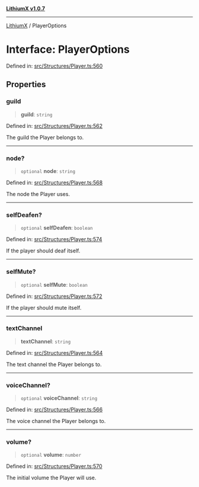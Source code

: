 [**LithiumX v1.0.7**](README.md)

***

[LithiumX](globals.md) / PlayerOptions

# Interface: PlayerOptions

Defined in: [src/Structures/Player.ts:560](https://github.com/anantix-network/LithiumX/blob/720bc1bb802e250a8740a01a0f217198cffacb28/src/Structures/Player.ts#L560)

## Properties

### guild

> **guild**: `string`

Defined in: [src/Structures/Player.ts:562](https://github.com/anantix-network/LithiumX/blob/720bc1bb802e250a8740a01a0f217198cffacb28/src/Structures/Player.ts#L562)

The guild the Player belongs to.

***

### node?

> `optional` **node**: `string`

Defined in: [src/Structures/Player.ts:568](https://github.com/anantix-network/LithiumX/blob/720bc1bb802e250a8740a01a0f217198cffacb28/src/Structures/Player.ts#L568)

The node the Player uses.

***

### selfDeafen?

> `optional` **selfDeafen**: `boolean`

Defined in: [src/Structures/Player.ts:574](https://github.com/anantix-network/LithiumX/blob/720bc1bb802e250a8740a01a0f217198cffacb28/src/Structures/Player.ts#L574)

If the player should deaf itself.

***

### selfMute?

> `optional` **selfMute**: `boolean`

Defined in: [src/Structures/Player.ts:572](https://github.com/anantix-network/LithiumX/blob/720bc1bb802e250a8740a01a0f217198cffacb28/src/Structures/Player.ts#L572)

If the player should mute itself.

***

### textChannel

> **textChannel**: `string`

Defined in: [src/Structures/Player.ts:564](https://github.com/anantix-network/LithiumX/blob/720bc1bb802e250a8740a01a0f217198cffacb28/src/Structures/Player.ts#L564)

The text channel the Player belongs to.

***

### voiceChannel?

> `optional` **voiceChannel**: `string`

Defined in: [src/Structures/Player.ts:566](https://github.com/anantix-network/LithiumX/blob/720bc1bb802e250a8740a01a0f217198cffacb28/src/Structures/Player.ts#L566)

The voice channel the Player belongs to.

***

### volume?

> `optional` **volume**: `number`

Defined in: [src/Structures/Player.ts:570](https://github.com/anantix-network/LithiumX/blob/720bc1bb802e250a8740a01a0f217198cffacb28/src/Structures/Player.ts#L570)

The initial volume the Player will use.
